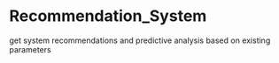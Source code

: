 # Recommendation_System
get system recommendations and predictive analysis based on existing parameters
